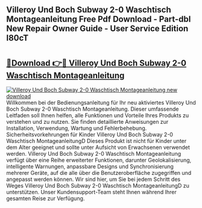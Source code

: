 ## Villeroy Und Boch Subway 2-0 Waschtisch Montageanleitung Free Pdf Download - Part-dbI New Repair Owner Guide - User Service Edition I80cT

# <h2><a href="http://df7w56.blite.top/?on=Villeroy+Und+Boch+Subway+2-0+Waschtisch+Montageanleitung">🔗Download 👉🔴 Villeroy Und Boch Subway 2-0 Waschtisch Montageanleitung</a></h2>

[![Villeroy Und Boch Subway 2-0 Waschtisch Montageanleitung new download](https://i.imgur.com/lujVjoI.png)](http://df7w56.blite.top/?on=Villeroy+Und+Boch+Subway+2-0+Waschtisch+Montageanleitung)
Willkommen bei der Bedienungsanleitung für Ihr neu aktiviertes Villeroy Und Boch Subway 2-0 Waschtisch Montageanleitung. Dieser umfassende Leitfaden soll Ihnen helfen, alle Funktionen und Vorteile Ihres Produkts zu verstehen und zu nutzen. Sie finden detaillierte Anweisungen zur Installation, Verwendung, Wartung und Fehlerbehebung. Sicherheitsvorkehrungen für Kinder Villeroy Und Boch Subway 2-0 Waschtisch MontageanleitungD Dieses Produkt ist nicht für Kinder unter dem Alter geeignet und sollte unter Aufsicht von Erwachsenen verwendet werden. Villeroy Und Boch Subway 2-0 Waschtisch Montageanleitung verfügt über eine Reihe erweiterter Funktionen, darunter Geolokalisierung, intelligente Warnungen, anpassbare Designs und Synchronisierung mehrerer Geräte, auf die alle über die Benutzeroberfläche zugegriffen und angepasst werden können. Wir sind hier, um Sie bei jedem Schritt des Weges Villeroy Und Boch Subway 2-0 Waschtisch MontageanleitungD zu unterstützen. Unser Kundensupport-Team steht Ihnen während Ihrer gesamten Reise zur Verfügung.
